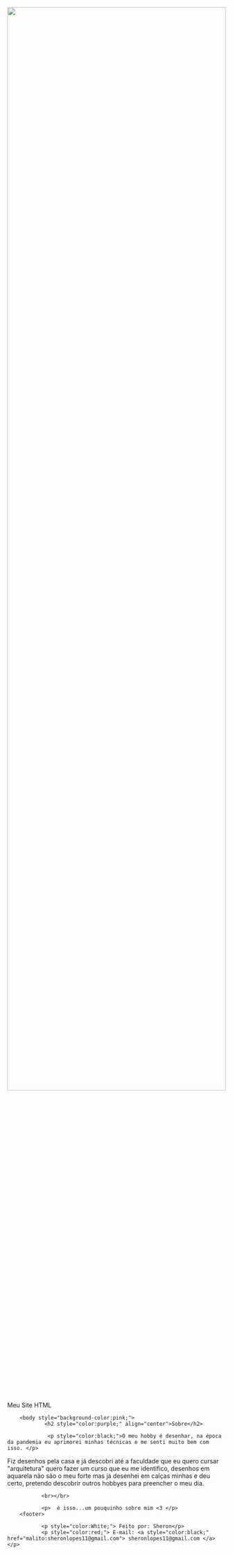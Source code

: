 <html>
<meta charset="utf-8">
        <head>
                <img src="" height="80%" width=100%"></>
                <h1 style="color:White;" align="left">Sheron Lopes</h1>
                Meu Site HTML
        </head>

        <body style="background-color:pink;">
                <h2 style="color:purple;" align="center">Sobre</h2>

                 <p style="color:black;">O meu hobby é desenhar, na época da pandemia eu aprimorei minhas técnicas e me senti muito bem com isso. </p>
<p>  Fiz desenhos pela casa e já descobri até a faculdade que eu quero cursar "arquitetura" quero fazer um curso que eu me identifico, desenhos em aquarela não são o meu forte mas já desenhei em calças minhas e deu certo, pretendo descobrir outros hobbyes para preencher o meu dia.</p>       

    
               <br></br>

               <p>  é isso...um pouquinho sobre mim <3 </p>
        <footer>

               <p style="color:White;"> Feito por: Sheron</p>
               <p style="color:red;"> E-mail: <a style="color:black;" href="malito:sheronlopes11@gmail.com"> sheronlopes11@gmail.com </a> </p>
</html>
